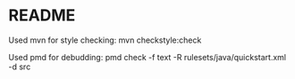 # README

Used mvn for style checking: mvn checkstyle:check

Used pmd for debudding: pmd check -f text -R rulesets/java/quickstart.xml -d src
